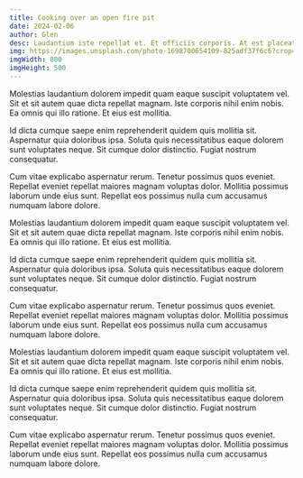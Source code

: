 ```yaml
---
title: Cooking over an open fire pit
date: 2024-02-06
author: Glen
desc: Laudantium iste repellat et. Et officiis corporis. At est placeat voluptas aut. Soluta dolor quae quae tempora. Voluptatibus quibusdam natus. Facilis ea repellendus expedita voluptatum rerum autem.
img: https://images.unsplash.com/photo-1698700654109-825adf37f6c6?crop=entropy&cs=tinysrgb&fit=max&fm=jpg&ixid=MnwxfDB8MXxyYW5kb218MHx8fHx8fHx8MTY5ODcyNDUwNw&ixlib=rb-4.0.3&q=80&utm_campaign=api-credit&utm_medium=referral&utm_source=unsplash_source&w=1080
imgWidth: 800
imgHeight: 500
---
```


Molestias laudantium dolorem impedit quam eaque suscipit voluptatem vel. Sit et sit autem quae dicta repellat magnam. Iste corporis nihil enim nobis. Ea omnis qui illo ratione. Et eius est mollitia.

Id dicta cumque saepe enim reprehenderit quidem quis mollitia sit. Aspernatur quia doloribus ipsa. Soluta quis necessitatibus eaque dolorem sunt voluptates neque. Sit cumque dolor distinctio. Fugiat nostrum consequatur.

Cum vitae explicabo aspernatur rerum. Tenetur possimus quos eveniet. Repellat eveniet repellat maiores magnam voluptas dolor. Mollitia possimus laborum unde eius sunt. Repellat eos possimus nulla cum accusamus numquam labore dolore.

Molestias laudantium dolorem impedit quam eaque suscipit voluptatem vel. Sit et sit autem quae dicta repellat magnam. Iste corporis nihil enim nobis. Ea omnis qui illo ratione. Et eius est mollitia.

Id dicta cumque saepe enim reprehenderit quidem quis mollitia sit. Aspernatur quia doloribus ipsa. Soluta quis necessitatibus eaque dolorem sunt voluptates neque. Sit cumque dolor distinctio. Fugiat nostrum consequatur.

Cum vitae explicabo aspernatur rerum. Tenetur possimus quos eveniet. Repellat eveniet repellat maiores magnam voluptas dolor. Mollitia possimus laborum unde eius sunt. Repellat eos possimus nulla cum accusamus numquam labore dolore.

Molestias laudantium dolorem impedit quam eaque suscipit voluptatem vel. Sit et sit autem quae dicta repellat magnam. Iste corporis nihil enim nobis. Ea omnis qui illo ratione. Et eius est mollitia.

Id dicta cumque saepe enim reprehenderit quidem quis mollitia sit. Aspernatur quia doloribus ipsa. Soluta quis necessitatibus eaque dolorem sunt voluptates neque. Sit cumque dolor distinctio. Fugiat nostrum consequatur.

Cum vitae explicabo aspernatur rerum. Tenetur possimus quos eveniet. Repellat eveniet repellat maiores magnam voluptas dolor. Mollitia possimus laborum unde eius sunt. Repellat eos possimus nulla cum accusamus numquam labore dolore.
